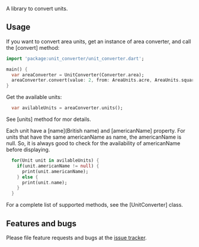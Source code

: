 A library to convert units.

<!-- Created from templates made available by Stagehand under a BSD-style
[license](https://github.com/dart-lang/stagehand/blob/master/LICENSE). -->

## Usage

If you want to convert area units, get an instance of area converter, and call the [convert] method:

```dart
import 'package:unit_converter/unit_converter.dart';

main() {
  var areaConverter = UnitConverter(Converter.area);
  areaConverter.convert(value: 2, from: AreaUnits.acre, AreaUnits.squareFoot);
}
```

Get the available units:
```dart
  var avilableUnits = areaConverter.units();
```
See [units] method for mor details.

Each unit have a [name](British name) and [americanName] property. For units that have the same americanName as name, the americanName is null. So, it is always good to check for the availability of americanName before displaying.
```dart
  for(Unit unit in avilableUnits) {
    if(unit.americanName != null) {
      print(unit.americanName);
    } else {
      print(unit.name);
    }
  }
```

For a complete list of supported methods, see the [UnitConverter] class.

## Features and bugs

Please file feature requests and bugs at the [issue tracker][tracker].

[tracker]: http://example.com/issues/replaceme
